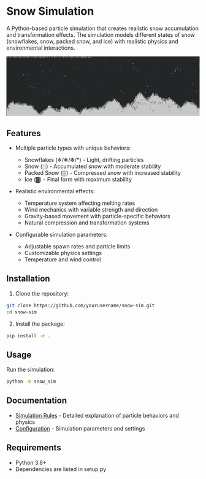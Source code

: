 # Snow Simulation

A Python-based particle simulation that creates realistic snow accumulation and transformation effects. The simulation models different states of snow (snowflakes, snow, packed snow, and ice) with realistic physics and environmental interactions.

![Snow Simulation](screenshot.png)

## Features

- Multiple particle types with unique behaviors:
  - Snowflakes (❄/❅/❆/*) - Light, drifting particles
  - Snow (░) - Accumulated snow with moderate stability
  - Packed Snow (▒) - Compressed snow with increased stability
  - Ice (▓) - Final form with maximum stability

- Realistic environmental effects:
  - Temperature system affecting melting rates
  - Wind mechanics with variable strength and direction
  - Gravity-based movement with particle-specific behaviors
  - Natural compression and transformation systems

- Configurable simulation parameters:
  - Adjustable spawn rates and particle limits
  - Customizable physics settings
  - Temperature and wind control

## Installation

1. Clone the repository:
```bash
git clone https://github.com/yourusername/snow-sim.git
cd snow-sim
```

2. Install the package:
```bash
pip install -e .
```

## Usage

Run the simulation:
```bash
python -m snow_sim
```

## Documentation

- [Simulation Rules](snow_sim/snow_sim/docs/SIMULATION_RULES.md) - Detailed explanation of particle behaviors and physics
- [Configuration](snow_sim/snow_sim/config.yaml) - Simulation parameters and settings

## Requirements

- Python 3.8+
- Dependencies are listed in setup.py
